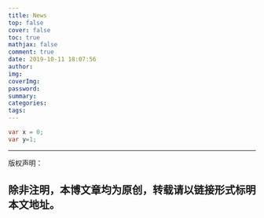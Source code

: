 ```yaml
---
title: News
top: false
cover: false
toc: true
mathjax: false
comment: true
date: 2019-10-11 18:07:56
author:
img:
coverImg:
password:
summary:
categories:
tags:
---
```


```C#
var x = 0;
var y=1;
```

---
版权声明：

除非注明，本博文章均为原创，转载请以链接形式标明本文地址。
---

